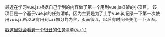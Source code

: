 最近在学习vue.js,根据自己学到的内容做了第一个用到vue.js框架的小项目。
该项目是一个基于vue.js的任务清单，因为主要是为了上手vue.js,记录一下第一次使用vue.js,所以没有用到css部分的内容，页面很丑，以后有时间会美化一下页面。

[戳这里就会看到一个很丑的任务清单(*/ω＼*)](https://ewbar7.github.io/first-vue-project/)

